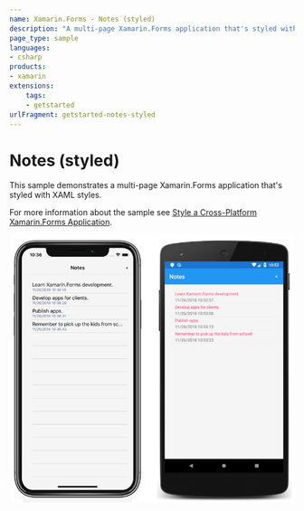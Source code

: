 ```yaml
---
name: Xamarin.Forms - Notes (styled)
description: "A multi-page Xamarin.Forms application that's styled with XAML styles (get started)"
page_type: sample
languages:
- csharp
products:
- xamarin
extensions:
    tags:
    - getstarted
urlFragment: getstarted-notes-styled
---
```

# Notes (styled)

This sample demonstrates a multi-page Xamarin.Forms application that's styled with XAML styles.

For more information about the sample see [Style a Cross-Platform Xamarin.Forms Application](https://docs.microsoft.com/xamarin/get-started/quickstarts/styled).

![Notes (styled) application screenshot](Screenshots/01All.png "Notes (styled) application screenshot")
